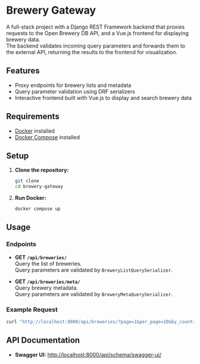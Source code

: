 # Brewery Gateway

A full-stack project with a Django REST Framework backend that proxies requests to the Open Brewery DB API, and a Vue.js frontend for displaying brewery data.  
The backend validates incoming query parameters and forwards them to the external API, returning the results to the frontend for visualization.

## Features

- Proxy endpoints for brewery lists and metadata
- Query parameter validation using DRF serializers
- Interactive frontend built with Vue.js to display and search brewery data


## Requirements

- [Docker](https://www.docker.com/) installed
- [Docker Compose](https://docs.docker.com/compose/) installed

## Setup

1. **Clone the repository:**
   ```bash
   git clone 
   cd brewery-gateway
   ```

2. **Run Docker:**
   ```bash
   docker compose up
   ```

## Usage

### Endpoints

- **GET `/api/breweries/`**  
  Query the list of breweries.  
  Query parameters are validated by `BreweryListQuerySerializer`.

- **GET `/api/breweries/meta/`**  
  Query brewery metadata.  
  Query parameters are validated by `BreweryMetaQuerySerializer`.

### Example Request

```bash
curl "http://localhost:8000/api/breweries/?page=1&per_page=10&by_country=United+States"
```

## API Documentation

- **Swagger UI:** [http://localhost:8000/api/schema/swagger-ui/](http://localhost:8000/api/schema/swagger-ui/)
